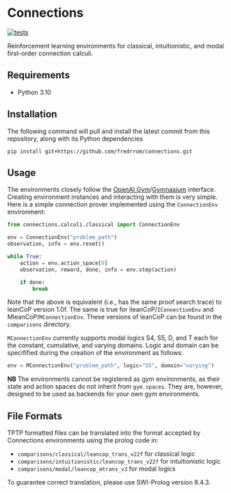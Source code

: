 # Connections

[![tests](https://github.com/fredrrom/CoPs/actions/workflows/python-app.yml/badge.svg?branch=main)](https://github.com/fredrrom/CoPs/actions/workflows/python-app.yml)

Reinforcement learning environments for classical, intuitionistic, and modal first-order connection calculi. 

## Requirements

 - Python 3.10

## Installation

The following command will pull and install the latest commit from this repository, along with its Python dependencies

```
pip install git+https://github.com/fredrrom/connections.git 
```

## Usage

The environments closely follow the [OpenAI Gym](https://www.gymlibrary.dev/)/[Gymnasium](https://gymnasium.farama.org/) interface. Creating environment instances and interacting with them is very simple. Here is a simple connection prover implemented using the `ConnectionEnv` environment:

```python
from connections.calculi.classical import ConnectionEnv

env = ConnectionEnv("problem_path")
observation, info = env.reset()

while True:
    action = env.action_space[0]
    observation, reward, done, info = env.step(action)

    if done:
        break
```

Note that the above is equivalent (i.e., has the same proof search trace) to leanCoP version 1.0f. The same is true for ileanCoP/`IConnectionEnv` and MleanCoP/`MConnectionEnv`. These versions of leanCoP can be found in the `comparisons` directory.

`MConnectionEnv` currently supports modal logics S4, S5, D, and T each for the constant, cumulative, and varying domains. Logic and domain can be specifified during the creation of the environment as follows:

```python
env = MConnectionEnv("problem_path", logic="S5", domain="varying")
```

**NB** The environments cannot be registered as gym environments, as their state and action spaces do not inherit from `gym.spaces`. 
They are, however, designed to be used as backends for your own gym environments.

## File Formats

TPTP formatted files can be translated into the format accepted by Connections environments using the prolog code in:
- `comparisons/classical/leancop_trans_v22f` for classical logic
- `comparisons/intuitionistic/leancop_trans_v22f` for intuitionistic logic
- `comparisons/modal/leancop_mtrans_v3` for modal logics

To guarantee correct translation, please use SWI-Prolog version 8.4.3.
